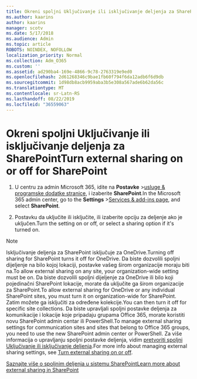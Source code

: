 ```yaml
---
title: Okreni spoljni Uključivanje ili isključivanje deljenja za SharePoint
ms.author: kaarins
author: kaarins
manager: scotv
ms.date: 5/17/2018
ms.audience: Admin
ms.topic: article
ROBOTS: NOINDEX, NOFOLLOW
localization_priority: Normal
ms.collection: Adm_O365
ms.custom: ''
ms.assetid: ad290ba4-169e-4866-9c78-2763319e9ed0
ms.openlocfilehash: 2d61268346c9bae1fb60f794f6da12adb6f6d9db
ms.sourcegitcommit: 1d98db8acb9959aba3b5e308a567ade6b62da56c
ms.translationtype: MT
ms.contentlocale: sr-Latn-RS
ms.lasthandoff: 08/22/2019
ms.locfileid: "36559063"
---
```

# <a name="turn-external-sharing-on-or-off-for-sharepoint"></a><span data-ttu-id="2b205-102">Okreni spoljni Uključivanje ili isključivanje deljenja za SharePoint</span><span class="sxs-lookup"><span data-stu-id="2b205-102">Turn external sharing on or off for SharePoint</span></span>

1. <span data-ttu-id="2b205-103">U centru za admin Microsoft 365, idite na **Postavke** >[usluge &amp; programske dodatke stranice](https://portal.office.com/adminportal/home#/Settings/ServicesAndAddIns), i izaberite **SharePoint**.</span><span class="sxs-lookup"><span data-stu-id="2b205-103">In the Microsoft 365 admin center, go to the **Settings** >[Services &amp; add-ins page](https://portal.office.com/adminportal/home#/Settings/ServicesAndAddIns), and select **SharePoint**.</span></span>
    
2. <span data-ttu-id="2b205-104">Postavku da uključite ili isključite, ili izaberite opciju za deljenje ako je uključen.</span><span class="sxs-lookup"><span data-stu-id="2b205-104">Turn the setting on or off, or select a sharing option if it's turned on.</span></span>
    
> [!NOTE]
> <span data-ttu-id="2b205-105">Isključivanje deljenja za SharePoint isključuje za OneDrive.</span><span class="sxs-lookup"><span data-stu-id="2b205-105">Turning off sharing for SharePoint turns it off for OneDrive.</span></span> <span data-ttu-id="2b205-106">Da biste dozvolili spoljni dijeljenje na bilo kojoj lokaciji, postavke vašeg širom organizacije moraju biti na.</span><span class="sxs-lookup"><span data-stu-id="2b205-106">To allow external sharing on any site, your organization-wide setting must be on.</span></span> <span data-ttu-id="2b205-107">Da biste dozvolili spoljni dijeljenje za OneDrive ili bilo koji pojedinačni SharePoint lokacije, morate da uključite ga širom organizacije za SharePoint.</span><span class="sxs-lookup"><span data-stu-id="2b205-107">To allow external sharing for OneDrive or any individual SharePoint sites, you must turn it on organization-wide for SharePoint.</span></span> <span data-ttu-id="2b205-108">Zatim možete ga isključiti za određene kolekcije.</span><span class="sxs-lookup"><span data-stu-id="2b205-108">You can then turn it off for specific site collections.</span></span> <span data-ttu-id="2b205-109">Da biste upravljali spoljni postavke deljenja za komunikacije i lokacije koje pripadaju grupama Office 365, morate koristiti novu SharePoint admin centar ili PowerShell.</span><span class="sxs-lookup"><span data-stu-id="2b205-109">To manage external sharing settings for communication sites and sites that belong to Office 365 groups, you need to use the new SharePoint admin center or PowerShell.</span></span> <span data-ttu-id="2b205-110">Za više informacija o upravljanju spoljni postavke deljenja, vidim [pretvoriti spoljni Uključivanje ili isključivanje deljenja](https://go.microsoft.com/fwlink/?linkid=866426).</span><span class="sxs-lookup"><span data-stu-id="2b205-110">For more info about managing external sharing settings, see [Turn external sharing on or off](https://go.microsoft.com/fwlink/?linkid=866426).</span></span> 
  
[<span data-ttu-id="2b205-111">Saznajte više o spoljnim deljenja u sistemu SharePoint</span><span class="sxs-lookup"><span data-stu-id="2b205-111">Learn more about external sharing in SharePoint</span></span>](https://go.microsoft.com/fwlink/?linkid=734908)
  

